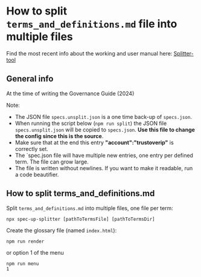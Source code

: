 # How to split `terms_and_definitions.md` file into multiple files

Find the most recent info about the working and user manual here: [Splitter-tool](https://trustoverip.github.io/spec-up-t-website/docs/advanced-features/splitter)

## General info

At the time of writing the Governance Guide (2024)

Note:

- The JSON file `specs.unsplit.json` is a one time back-up of `specs.json`.
- When running the script below (`npm run split`) the JSON file `specs.unsplit.json` will be copied to `specs.json`. **Use this file to change the config since this is the source**.
- Make sure that at the end this entry **"account":"trustoverip"** is correctly set.
- The `spec.json file will have multiple new entries, one entry per defined term. The file can grow large.
- The file is written without newlines. If you want to make it readable, run a code beautifier.

## How to split terms_and_definitions.md

Split `terms_and_definitions.md` into multiple files, one file per term:

```
npx spec-up-splitter [pathToTermsFile] [pathToTermsDir]
```

Create the glossary file (named `index.html`):

```
npm run render
```
or option 1 of the menu

```
npm run menu
1
```
